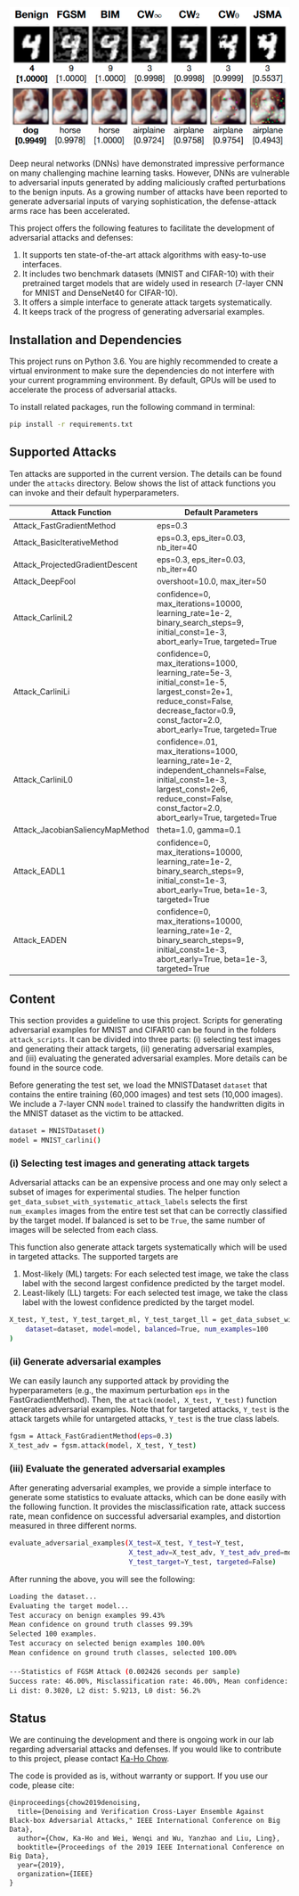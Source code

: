 ![](showcase.png)

Deep neural networks (DNNs) have demonstrated impressive performance on many challenging machine learning tasks. However, DNNs are vulnerable to adversarial inputs generated by adding maliciously crafted perturbations to the benign inputs. As a growing number of attacks have been reported to generate adversarial inputs of varying sophistication, the defense-attack arms race has been accelerated.

This project offers the following features to facilitate the development of adversarial attacks and defenses:
1. It supports ten state-of-the-art attack algorithms with easy-to-use interfaces.
2. It includes two benchmark datasets (MNIST and CIFAR-10) with their pretrained target models that are widely used in research (7-layer CNN for MNIST and DenseNet40 for CIFAR-10).
3. It offers a simple interface to generate attack targets systematically.
4. It keeps track of the progress of generating adversarial examples.

## Installation and Dependencies
This project runs on Python 3.6. You are highly recommended to create a virtual environment to make sure the dependencies do not interfere with your current programming environment. By default, GPUs will be used to accelerate the process of adversarial attacks. 

To install related packages, run the following command in terminal:
```bash
pip install -r requirements.txt
```

## Supported Attacks
Ten attacks are supported in the current version. The details can be found under the `attacks` directory. Below shows the list of attack functions you can invoke and their default hyperparameters.

| Attack Function                  | Default Parameters                                                                                                                                                                                |
|----------------------------------|---------------------------------------------------------------------------------------------------------------------------------------------------------------------------------------------------|
| Attack_FastGradientMethod        | eps=0.3                                                                                                                                                                                           |
| Attack_BasicIterativeMethod      | eps=0.3, eps_iter=0.03, nb_iter=40                                                                                                                                                                |
| Attack_ProjectedGradientDescent  | eps=0.3, eps_iter=0.03, nb_iter=40                                                                                                                                                                |
| Attack_DeepFool                  | overshoot=10.0, max_iter=50                                                                                                                                                                       |
| Attack_CarliniL2                 | confidence=0, max_iterations=10000, learning_rate=1e-2, binary_search_steps=9, initial_const=1e-3, abort_early=True, targeted=True                                                                |
| Attack_CarliniLi                 | confidence=0, max_iterations=1000, learning_rate=5e-3, initial_const=1e-5, largest_const=2e+1, reduce_const=False, decrease_factor=0.9, const_factor=2.0, abort_early=True, targeted=True         |
| Attack_CarliniL0                 | confidence=.01, max_iterations=1000, learning_rate=1e-2, independent_channels=False, initial_const=1e-3, largest_const=2e6, reduce_const=False, const_factor=2.0, abort_early=True, targeted=True |
| Attack_JacobianSaliencyMapMethod | theta=1.0, gamma=0.1                                                                                                                                                                              |
| Attack_EADL1                     | confidence=0, max_iterations=10000, learning_rate=1e-2, binary_search_steps=9, initial_const=1e-3, abort_early=True, beta=1e-3, targeted=True                                                     |
| Attack_EADEN                     | confidence=0, max_iterations=10000, learning_rate=1e-2, binary_search_steps=9, initial_const=1e-3, abort_early=True, beta=1e-3, targeted=True                                                     |

## Content
This section provides a guideline to use this project. Scripts for generating adversarial examples for MNIST and CIFAR10 can be found in the folders `attack_scripts`. It can be divided into three parts: (i) selecting test images and generating their attack targets, (ii) generating adversarial examples, and (iii) evaluating the generated adversarial examples. More details can be found in the source code.

Before generating the test set, we load the MNISTDataset `dataset` that contains the entire training (60,000 images) and test sets (10,000 images). We include a 7-layer CNN `model` trained to classify the handwritten digits in the MNIST dataset as the victim to be attacked. 
```bash
dataset = MNISTDataset()
model = MNIST_carlini()
```

### (i) Selecting test images and generating attack targets
Adversarial attacks can be an expensive process and one may only select a subset of images for experimental studies. The helper function `get_data_subset_with_systematic_attack_labels` selects the first `num_examples` images from the entire test set that can be correctly classified by the target model. If balanced is set to be `True`, the same number of images will be selected from each class.

This function also generate attack targets systematically which will be used in targeted attacks. The supported targets are
1. Most-likely (ML) targets: For each selected test image, we take the class label with the second largest confidence predicted by the target model.
2. Least-likely (LL) targets: For each selected test image, we take the class label with the lowest confidence predicted by the target model.
```bash
X_test, Y_test, Y_test_target_ml, Y_test_target_ll = get_data_subset_with_systematic_attack_labels(
    dataset=dataset, model=model, balanced=True, num_examples=100
)
```

### (ii) Generate adversarial examples
We can easily launch any supported attack by providing the hyperparameters (e.g., the maximum perturbation `eps` in the FastGradientMethod). Then, the `attack(model, X_test, Y_test)` function generates adversarial examples. Note that for targeted attacks, `Y_test` is the attack targets while for untargeted attacks, `Y_test` is the true class labels.
```bash
fgsm = Attack_FastGradientMethod(eps=0.3)
X_test_adv = fgsm.attack(model, X_test, Y_test)
```

### (iii) Evaluate the generated adversarial examples
After generating adversarial examples, we provide a simple interface to generate some statistics to evaluate attacks, which can be done easily with the following function. It provides the misclassification rate, attack success rate, mean confidence on successful adversarial examples, and distortion measured in three different norms.
```bash
evaluate_adversarial_examples(X_test=X_test, Y_test=Y_test,
                              X_test_adv=X_test_adv, Y_test_adv_pred=model.predict(X_test_adv),
                              Y_test_target=Y_test, targeted=False)
```

After running the above, you will see the following:
```bash
Loading the dataset...
Evaluating the target model...
Test accuracy on benign examples 99.43%
Mean confidence on ground truth classes 99.39%
Selected 100 examples.
Test accuracy on selected benign examples 100.00%
Mean confidence on ground truth classes, selected 100.00%

---Statistics of FGSM Attack (0.002426 seconds per sample)
Success rate: 46.00%, Misclassification rate: 46.00%, Mean confidence: 94.97%
Li dist: 0.3020, L2 dist: 5.9213, L0 dist: 56.2%
```

## Status
We are continuing the development and there is ongoing work in our lab regarding adversarial attacks and defenses. If you would like to contribute to this project, please contact [Ka-Ho Chow](https://khchow.com). 

The code is provided as is, without warranty or support. If you use our code, please cite:
```
@inproceedings{chow2019denoising,
  title={Denoising and Verification Cross-Layer Ensemble Against Black-box Adversarial Attacks," IEEE International Conference on Big Data},
  author={Chow, Ka-Ho and Wei, Wenqi and Wu, Yanzhao and Liu, Ling},
  booktitle={Proceedings of the 2019 IEEE International Conference on Big Data},
  year={2019},
  organization={IEEE}
}
```
